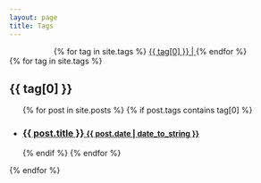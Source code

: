 ```yaml
---
layout: page
title: Tags
---
```


<div align="center">
    {% for tag in site.tags %}
    <a href="/tags/#{{ tag[0] }}"
    style="font-size: {{ tag[1] | size | times: 2 | plus: 10 }}px">
        {{ tag[0] }} |
    </a>
    {% endfor %}
    
</div>

<div>
{% for tag in site.tags %}
	<h2 id="{{ tag[0] | slugify }}">{{ tag[0] }}</h2>
	<ul>
	 {% for post in site.posts %}
		 {% if post.tags contains tag[0] %}
		 <li>
		 <h3>
		 <a href="{{ post.url }}">
		 {{ post.title }}
		 <small>{{ post.date | date_to_string }}</small>
		 </a>
		 </h3>
		 </li>
		 {% endif %}
	 {% endfor %}
	</ul>
{% endfor %}
</div>